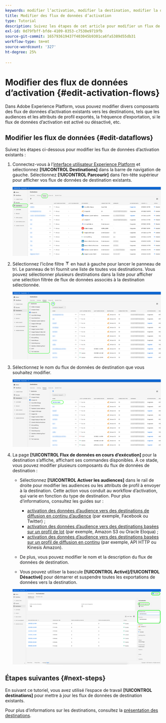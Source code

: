 ```yaml
---
keywords: modifier l’activation, modifier la destination, modifier la destination
title: Modifier des flux de données d’activation
type: Tutorial
description: Suivez les étapes de cet article pour modifier un flux de données d’activation existant dans Adobe Experience Platform.
exl-id: 0d79fbff-bfde-4109-8353-c7530e9719fb
source-git-commit: 165793619437f403045b9301ca6fa5389d55db31
workflow-type: tm+mt
source-wordcount: '327'
ht-degree: 25%

---
```


# Modifier des flux de données d’activation {#edit-activation-flows}

Dans Adobe Experience Platform, vous pouvez modifier divers composants des flux de données d’activation existants vers les destinations, tels que les audiences et les attributs de profil exportés, la fréquence d’exportation, si le flux de données d’activation est activé ou désactivé, etc.

## Modifier les flux de données {#edit-dataflows}

Suivez les étapes ci-dessous pour modifier les flux de données d’activation existants :

1. Connectez-vous à l’[interface utilisateur Experience Platform](https://platform.adobe.com/) et sélectionnez **[!UICONTROL Destinations]** dans la barre de navigation de gauche. Sélectionnez **[!UICONTROL Parcourir]** dans l’en-tête supérieur pour afficher vos flux de données de destination existants.

   ![Parcourir les destinations](../assets/ui/edit-activation/browse-destinations.png)

2. Sélectionnez l’icône filtre ![Icône Filtre](../assets/ui/edit-activation/filter.png) en haut à gauche pour lancer le panneau de tri. Le panneau de tri fournit une liste de toutes vos destinations. Vous pouvez sélectionner plusieurs destinations dans la liste pour afficher une sélection filtrée de flux de données associés à la destination sélectionnée.

   ![Filtrer les destinations](../assets/ui/edit-activation/filter-destinations.png)

3. Sélectionnez le nom du flux de données de destination que vous souhaitez modifier.

   ![Sélectionnez des destinations](../assets/ui/edit-activation/destination-select.png)

4. La page **[!UICONTROL Flux de données en cours d’exécution]** pour la destination s’affiche, affichant ses commandes disponibles. À ce stade, vous pouvez modifier plusieurs composants du flux de données de destination :

   * Sélectionnez **[!UICONTROL Activer les audiences]** dans le rail de droite pour modifier les audiences ou les attributs de profil à envoyer à la destination. Cette action vous conduit au workflow d’activation, qui varie en fonction du type de destination. Pour plus d’informations, consultez les guides sur :
      * [activation des données d’audience vers des destinations de diffusion en continu d’audience](./activate-segment-streaming-destinations.md) (par exemple, Facebook ou Twitter) ;
      * [activation des données d’audience vers des destinations basées sur un profil de lot](./activate-batch-profile-destinations.md) (par exemple, Amazon S3 ou Oracle Eloqua) ;
      * [activation des données d’audience vers des destinations basées sur un profil de diffusion en continu](./activate-streaming-profile-destinations.md) (par exemple, API HTTP ou Kinesis Amazon).

   * De plus, vous pouvez modifier le nom et la description du flux de données de destination.
   * Vous pouvez utiliser la bascule **[!UICONTROL Activé]/[!UICONTROL Désactivé]** pour démarrer et suspendre toutes les exportations de données vers la destination.

   ![Détails de la destination](../assets/ui/edit-activation/destination-details.png)

## Étapes suivantes {#next-steps}

En suivant ce tutoriel, vous avez utilisé l’espace de travail **[!UICONTROL destinations]** pour mettre à jour les flux de données de destination existants.

Pour plus d’informations sur les destinations, consultez la [présentation des destinations](../catalog/overview.md).
